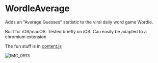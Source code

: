 # WordleAverage
Adds an "Average Guesses" statistic to the viral daily word game Wordle.

Built for iOS/macOS. Tested briefly on iOS. 
Can easily be adapted to a chromium extension.

The fun stuff is in [content.js](https://github.com/shameer99/WordleAverage/blob/main/Shared%20(Extension)/Resources/content.js)

![IMG_0913](https://user-images.githubusercontent.com/1229823/151096393-d4e75edb-5e9b-4de0-8502-9d467ebd8409.PNG)
